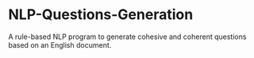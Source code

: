 # NLP-Questions-Generation
A rule-based NLP program to generate cohesive and coherent questions based on an English document.
